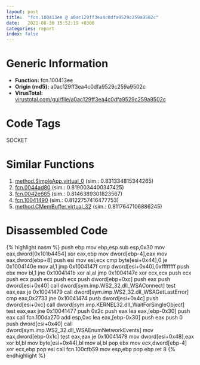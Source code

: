 ```yaml
---
layout: post
title:  "fcn.100413ee @ a0ac129ff3ea4c0dfa9529c259a9502c"
date:   2021-08-30 15:52:19 +0300
categories: report
index: false
---
```


# Generic Information
- **Function:** fcn.100413ee
- **Origin (md5):** a0ac129ff3ea4c0dfa9529c259a9502c
- **VirusTotal:** [virustotal.com/gui/file/a0ac129ff3ea4c0dfa9529c259a9502c][virustotal_ref]

# Code Tags
<span class="tag" id="SOCKET">SOCKET</span>


# Similar Functions

1. [method.SimpleApp.virtual\_0][similar_1_ref] (sim.: 0.831334815344265)
2. [fcn.0044ad80][similar_2_ref] (sim.: 0.8190034400347425)
3. [fcn.0042e665][similar_3_ref] (sim.: 0.8146389301823567)
4. [fcn.10041490][similar_4_ref] (sim.: 0.8122757416477753)
5. [method.CMemBuffer.virtual\_32][similar_5_ref] (sim.: 0.8117647106886245)


# Disassembled Code

{% highlight nasm %}
push ebp
mov ebp,esp
sub esp,0x30
mov eax,dword[0x101b4454]
xor eax,ebp
mov dword[ebp-4],eax
mov eax,dword[ebp+8]
push esi
mov esi,ecx
cmp byte[esi+0x44],0
je 0x1004140e
mov al,1
jmp 0x1004147f
cmp dword[esi+0x40],0xffffffff
push ebx
mov bl,1
jne 0x1004141b
xor al,al
jmp 0x1004147e
xor ecx,ecx
push ecx
push ecx
push ecx
push ecx
push dword[ebp+0xc]
push eax
push dword[esi+0x40]
call dword[sym.imp.WS2_32.dll_WSAConnect]
test eax,eax
je 0x10041479
call dword[sym.imp.WS2_32.dll_WSAGetLastError]
cmp eax,0x2733
jne 0x10041474
push dword[esi+0x4c]
push dword[esi+0xc]
call dword[sym.imp.KERNEL32.dll_WaitForSingleObject]
test eax,eax
jne 0x10041477
push 0x2c
push eax
lea eax,[ebp-0x30]
push eax
call fcn.100da270
add esp,0xc
lea eax,[ebp-0x30]
push eax
push 0
push dword[esi+0x40]
call dword[sym.imp.WS2_32.dll_WSAEnumNetworkEvents]
mov eax,dword[ebp-0x1c]
test eax,eax
je 0x10041479
mov dword[esi+0x48],eax
xor bl,bl
mov byte[esi+0x44],bl
mov al,bl
pop ebx
mov ecx,dword[ebp-4]
xor ecx,ebp
pop esi
call fcn.100cfb59
mov esp,ebp
pop ebp
ret 8
{% endhighlight %}


[similar_1_ref]: /report/method.SimpleApp.virtual_0@ba86269e5231930ee4def4088ddb8d19
[similar_2_ref]: /report/fcn.0044ad80@279a61b1e76da49531f1f16fd1102a2d
[similar_3_ref]: /report/fcn.0042e665@9c2b894b84f59672d8be2e984066f76f
[similar_4_ref]: /report/fcn.10041490@a0ac129ff3ea4c0dfa9529c259a9502c
[similar_5_ref]: /report/method.CMemBuffer.virtual_32@44e1ffcf4e71f4505c09d520fd75f1e4
[virustotal_ref]: https://www.virustotal.com/gui/file/a0ac129ff3ea4c0dfa9529c259a9502c